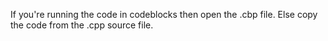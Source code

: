 If you're running the code in codeblocks then open the .cbp file.
Else copy the code from the .cpp source file.
